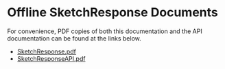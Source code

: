# Offline SketchResponse Documents

For convenience, PDF copies of both this documentation and the API documentation can be
found at the links below.

* [SketchResponse.pdf](https://sketchresponse.github.io/assets/SketchResponse.pdf)
* [SketchResponseAPI.pdf](https://sketchresponse.github.io/assets/SketchResponseAPI.pdf)
